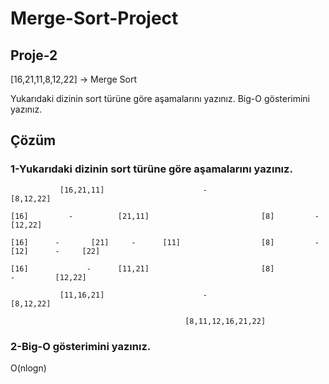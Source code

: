 # Merge-Sort-Project

## Proje-2
[16,21,11,8,12,22] -> Merge Sort

Yukarıdaki dizinin sort türüne göre aşamalarını yazınız.
Big-O gösterimini yazınız.

## Çözüm

### 1-Yukarıdaki dizinin sort türüne göre aşamalarını yazınız.
```
           [16,21,11]                      -                       [8,12,22]

[16]         -          [21,11]                         [8]         -          [12,22]

[16]      -       [21]     -      [11]                  [8]         -   [12]      -     [22]

[16]             -      [11,21]                         [8]           -         [12,22]

           [11,16,21]                      -                       [8,12,22]
                                      
                                       [8,11,12,16,21,22]
```

### 2-Big-O gösterimini yazınız.

O(nlogn)

